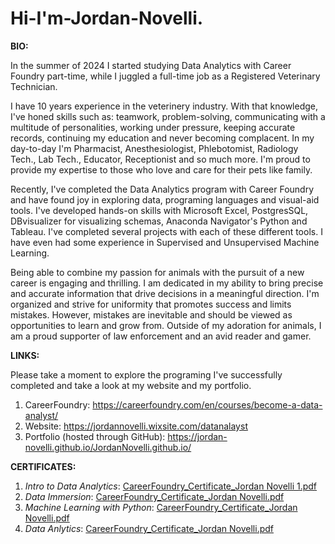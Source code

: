 # Hi-I'm-Jordan-Novelli.

**BIO:**

  In the summer of 2024 I started studying Data Analytics with Career Foundry part-time, while I juggled a full-time job as a Registered Veterinary Technician.

  I have 10 years experience in the veterinery industry. With that knowledge, I've honed skills such as: teamwork, problem-solving, communicating with a multitude of personalities, working under pressure, keeping accurate records, continuing my education and never becoming complacent. In my day-to-day I'm Pharmacist, Anesthesiologist, Phlebotomist, Radiology Tech., Lab Tech., Educator, Receptionist and so much more. I'm proud to provide my expertise to those who love and care for their pets like family.

  Recently, I've completed the Data Analytics program with Career Foundry and have found joy in exploring data, programing languages and visual-aid tools. I've developed hands-on skills with Microsoft Excel, PostgresSQL, DBvisualizer for visualizing schemas, Anaconda Navigator's Python and Tableau. I've completed several projects with each of these different tools. I have even had some experience in Supervised and Unsupervised Machine Learning.

  Being able to combine my passion for animals with the pursuit of a new career is engaging and thrilling. I am dedicated in my ability to bring precise and accurate information that drive decisions in a meaningful direction. I'm organized and strive for uniformity that promotes success and limits mistakes. However, mistakes are inevitable and should be viewed as opportunities to learn and grow from. Outside of my adoration for animals, I am a proud supporter of law enforcement and an avid reader and gamer.

**LINKS:**

  Please take a moment to explore the programing I've successfully completed and take a look at my website and my portfolio.
1. CareerFoundry: https://careerfoundry.com/en/courses/become-a-data-analyst/
2. Website: https://jordannovelli.wixsite.com/datanalayst
3. Portfolio (hosted through GitHub): https://jordan-novelli.github.io/JordanNovelli.github.io/

**CERTIFICATES:**
1. _Intro to Data Analytics_: [CareerFoundry_Certificate_Jordan Novelli 1.pdf](https://github.com/user-attachments/files/22162558/CareerFoundry_Certificate_Jordan.Novelli.1.pdf)
2. _Data Immersion_: [CareerFoundry_Certificate_Jordan Novelli.pdf](https://github.com/user-attachments/files/22162562/CareerFoundry_Certificate_Jordan.Novelli.pdf)
3. _Machine Learning with Python_: [CareerFoundry_Certificate_Jordan Novelli.pdf](https://github.com/user-attachments/files/22162572/CareerFoundry_Certificate_Jordan.Novelli.pdf)
4. _Data Anlytics_: [CareerFoundry_Certificate_Jordan Novelli.pdf](https://github.com/user-attachments/files/22162587/CareerFoundry_Certificate_Jordan.Novelli.pdf)
